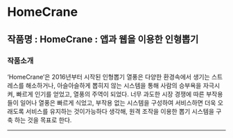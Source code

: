 # HomeCrane

## 작품명 : HomeCrane : 앱과 웹을 이용한 인형뽑기 

### 작품소개
‘HomeCrane’은 2016년부터 시작된 인형뽑기 열풍은 다양한 환경속에서 생기는 스트레스를 해소하거나, 아슬아슬하게 뽑히지 않는 시스템을 통해 사람의 승부욕을 자극시켜, 빠르게 인기를 얻었고, 열풍의 주역이 되었다. 너무 과도한 시장 경쟁에 따른 부작용들이 일어나 열풍은 빠르게 식었고, 부작용 없는 시스템을 구성하여 서비스하면 더욱 오래도록 서비스를 유지하는 것이가능하다 생각해, 원격 조작을 이용한 뽑기 시스템을 구축 하는 것을 목표로 한다.

---

